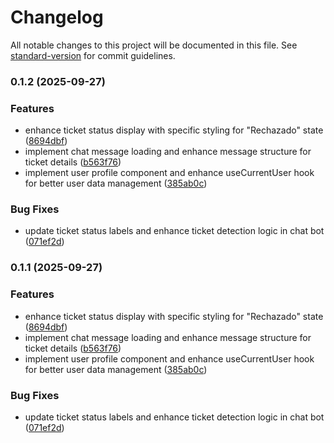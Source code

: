 # Changelog

All notable changes to this project will be documented in this file. See [standard-version](https://github.com/conventional-changelog/standard-version) for commit guidelines.

### 0.1.2 (2025-09-27)


### Features

* enhance ticket status display with specific styling for "Rechazado" state ([8694dbf](https://github.com/RobertoPizarro/SoporteAI/commit/8694dbf9f9083ed8c7be4c937d09a8e36ca33b8f))
* implement chat message loading and enhance message structure for ticket details ([b563f76](https://github.com/RobertoPizarro/SoporteAI/commit/b563f76a44c20d290e6e9b98366259fec0b647f7))
* implement user profile component and enhance useCurrentUser hook for better user data management ([385ab0c](https://github.com/RobertoPizarro/SoporteAI/commit/385ab0c6dffccb16dfc272e87a2485892a36418d))


### Bug Fixes

* update ticket status labels and enhance ticket detection logic in chat bot ([071ef2d](https://github.com/RobertoPizarro/SoporteAI/commit/071ef2d38f12cf4197d4467e260918bae4763f35))

### 0.1.1 (2025-09-27)


### Features

* enhance ticket status display with specific styling for "Rechazado" state ([8694dbf](https://github.com/RobertoPizarro/SoporteAI/commit/8694dbf9f9083ed8c7be4c937d09a8e36ca33b8f))
* implement chat message loading and enhance message structure for ticket details ([b563f76](https://github.com/RobertoPizarro/SoporteAI/commit/b563f76a44c20d290e6e9b98366259fec0b647f7))
* implement user profile component and enhance useCurrentUser hook for better user data management ([385ab0c](https://github.com/RobertoPizarro/SoporteAI/commit/385ab0c6dffccb16dfc272e87a2485892a36418d))


### Bug Fixes

* update ticket status labels and enhance ticket detection logic in chat bot ([071ef2d](https://github.com/RobertoPizarro/SoporteAI/commit/071ef2d38f12cf4197d4467e260918bae4763f35))
